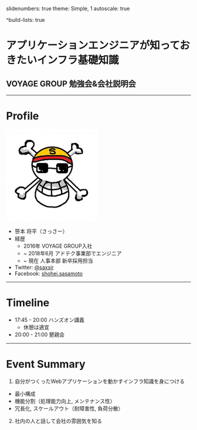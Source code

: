 slidenumbers: true
theme: Simple, 1
autoscale: true

^build-lists: true

# アプリケーションエンジニアが知っておきたいインフラ基礎知識
## VOYAGE GROUP 勉強会&会社説明会

<!--

* 受付時にチェキ撮って名前書いてもらって集める
* 見える場所に名前書いて貼ってもらう（白テープ）
* 最初に簡単に自己紹介
  * 今日読んで欲しい名前
  * 意気込みとか普段やってることとか

-->

---

# Profile

![left fit filtered](images/250x250.jpg)

- 笹本 将平（さっさー）
- 経歴
  - 2016年 VOYAGE GROUP入社
  - ~ 2018年6月 アドテク事業部でエンジニア
  - ~ 現在 人事本部 新卒採用担当
- Twitter: [@saxsir](https://twitter.com/saxsir)
- Facebook: [shohei.sasamoto](https://www.facebook.com/shohei.sasamoto)

---

# Timeline

- 17:45 - 20:00 ハンズオン講義
  * 休憩は適宜
- 20:00 - 21:00 懇親会

---

# Event Summary

1. 自分がつくったWebアプリケーションを動かすインフラ知識を身につける
  - 最小構成
  - 機能分割（処理能力向上, メンテナンス性）
  - 冗長化, スケールアウト（耐障害性, 負荷分散）
2. 社内の人と話して会社の雰囲気を知る
